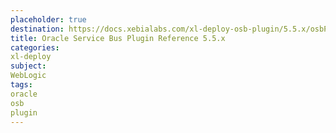 ```yaml
---
placeholder: true
destination: https://docs.xebialabs.com/xl-deploy-osb-plugin/5.5.x/osbPluginManual.html
title: Oracle Service Bus Plugin Reference 5.5.x
categories:
xl-deploy
subject:
WebLogic
tags:
oracle
osb
plugin
---
```

